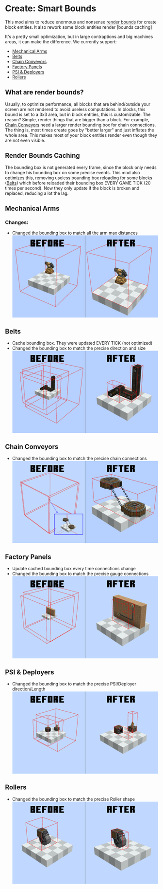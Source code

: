 # Create: Smart Bounds

This mod aims to reduce enormous and nonsense [render bounds](#what-are-render-bounds) for create block entities.
It also rework some block entities render [bounds caching]

It's a pretty small optimization, but in large contraptions and big machines areas, it can make the difference.
We currently support:
- [Mechanical Arms](#mechanical-arms)
- [Belts](#belts)
- [Chain Conveyors](#chain-conveyors)
- [Factory Panels](#factory-panels)
- [PSI & Deployers](#psi--deployers)
- [Rollers](#rollers)

## What are render bounds?
Usually, to optimize performance, all blocks that are behind/outside your screen are not rendered to avoid useless computations.
In blocks, this bound is set to a 3x3 area, but in block entities, this is customizable.
The reason? Simple, render things that are bigger than a block. For example, [Chain Conveyors](#chain-conveyors) need a larger render bounding box for chain connections.
The thing is, most times create goes by "better larger" and just inflates the whole area. This makes most of your block entities render even though they are not even visible.

## Render Bounds Caching
The bounding box is not generated every frame, since the block only needs to change his bounding box on some precise events.
This mod also optimizes this, removing useless bounding box reloading for some blocks ([Belts](#belts)) which before reloaded their bounding box EVERY GAME TICK (20 times per second).
Now they only update if the block is broken and replaced, reducing a lot the lag.

## Mechanical Arms
### Changes:
- Changed the bounding box to match all the arm max distances
![Comparison](images/mechanical_arms.png)
## Belts
- Cache bounding box. They were updated EVERY TICK (not optimized)
- Changed the bounding box to match the precise direction and size
![Comparison](images/belts.png)
## Chain Conveyors
- Changed the bounding box to match the precise chain connections
![Comparison](images/chain_conveyors.png)
## Factory Panels
- Update cached bounding box every time connections change
- Changed the bounding box to match the precise gauge connections
![Comparison](images/factory_panels.png)
## PSI & Deployers
- Changed the bounding box to match the precise PSI/Deployer direction/Length
![Comparison](images/psi_deployers.png)
## Rollers
- Changed the bounding box to match the precise Roller shape
![Comparison](images/rollers.png)